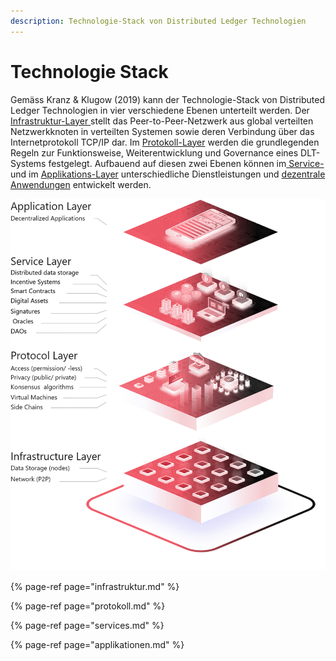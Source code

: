 ```yaml
---
description: Technologie-Stack von Distributed Ledger Technologien
---
```


# Technologie Stack

Gemäss Kranz & Klugow \(2019\) kann der Technologie-Stack von Distributed Ledger Technologien in vier verschiedene Ebenen unterteilt werden. Der [Infrastruktur-Layer ](https://lab.ledgerlabs.li/technologie/infrastruktur)stellt das Peer-to-Peer-Netzwerk aus global verteilten Netzwerkknoten in verteilten Systemen sowie deren Verbindung über das Internetprotokoll TCP/IP dar. Im [Protokoll-Layer](https://lab.ledgerlabs.li/technologie/protokoll) werden die grundlegenden Regeln zur Funktionsweise, Weiterentwicklung und Governance eines DLT-Systems festgelegt. Aufbauend auf diesen zwei Ebenen können im[ Service- ](https://lab.ledgerlabs.li/technologie/services)und im [Applikations-Layer](https://lab.ledgerlabs.li/technologie/applikationen) unterschiedliche Dienstleistungen und [dezentrale Anwendungen](https://lab.ledgerlabs.li/dlt/blockchain/anwendungsgebiete/dapps) entwickelt werden. 



![Blockchain Technology Stack \(Kranz &amp; Klugow 2019\)](../../.gitbook/assets/image%20%289%29.png)

{% page-ref page="infrastruktur.md" %}

{% page-ref page="protokoll.md" %}

{% page-ref page="services.md" %}

{% page-ref page="applikationen.md" %}





